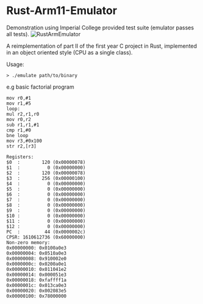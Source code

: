 # Rust-Arm11-Emulator

Demonstration using Imperial College provided test suite (emulator passes all tests).
![RustArmEmulator](https://user-images.githubusercontent.com/44177991/127408055-2eeb0aee-5d17-49e4-ac66-2ddd6fa914bc.gif)

A reimplementation of part II of the first year C project in Rust, implemented in an object oriented style (CPU as a single class).

Usage:
```
> ./emulate path/to/binary
```

e.g basic factorial program
```
mov r0,#1
mov r1,#5
loop:
mul r2,r1,r0
mov r0,r2
sub r1,r1,#1
cmp r1,#0
bne loop
mov r3,#0x100
str r2,[r3]
```
```
Registers:
$0  :        120 (0x00000078)
$1  :          0 (0x00000000)
$2  :        120 (0x00000078)
$3  :        256 (0x00000100)
$4  :          0 (0x00000000)
$5  :          0 (0x00000000)
$6  :          0 (0x00000000)
$7  :          0 (0x00000000)
$8  :          0 (0x00000000)
$9  :          0 (0x00000000)
$10 :          0 (0x00000000)
$11 :          0 (0x00000000)
$12 :          0 (0x00000000)
PC  :         44 (0x0000002c)
CPSR: 1610612736 (0x60000000)
Non-zero memory:
0x00000000: 0x0100a0e3
0x00000004: 0x0510a0e3
0x00000008: 0x910002e0
0x0000000c: 0x0200a0e1
0x00000010: 0x011041e2
0x00000014: 0x000051e3
0x00000018: 0xfaffff1a
0x0000001c: 0x013ca0e3
0x00000020: 0x002083e5
0x00000100: 0x78000000
```
